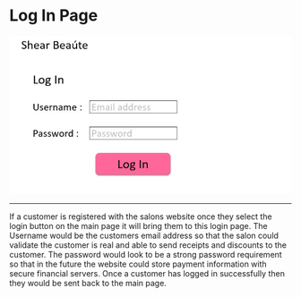 # Log In Page
![Log In Page](LogInPage.jpg)
<hr>
If a customer is registered with the salons website once they select the login button on the main page it will bring them to this login page. The Username would be the customers email address so that the salon could validate the customer is real and able to send receipts and discounts to the customer. The password would look to be a strong password requirement so that in the future the website could store payment information with secure financial servers. Once a customer has logged in successfully then they would be sent back to the main page. 
